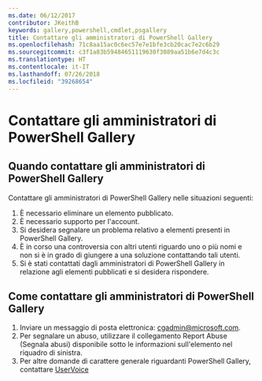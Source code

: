 ```yaml
---
ms.date: 06/12/2017
contributor: JKeithB
keywords: gallery,powershell,cmdlet,psgallery
title: Contattare gli amministratori di PowerShell Gallery
ms.openlocfilehash: 71c8aa15ac0c6ec57e7e1bfe3cb20cac7e2c6b29
ms.sourcegitcommit: c3f1a83b59484651119630f3089aa51b6e7d4c3c
ms.translationtype: HT
ms.contentlocale: it-IT
ms.lasthandoff: 07/26/2018
ms.locfileid: "39268654"
---
```

# <a name="contact-gallery-administrators"></a>Contattare gli amministratori di PowerShell Gallery

## <a name="when-to-contact-gallery-administrators"></a>Quando contattare gli amministratori di PowerShell Gallery

Contattare gli amministratori di PowerShell Gallery nelle situazioni seguenti:

1. È necessario eliminare un elemento pubblicato.
2. È necessario supporto per l'account.
3. Si desidera segnalare un problema relativo a elementi presenti in PowerShell Gallery.
4. È in corso una controversia con altri utenti riguardo uno o più nomi e non si è in grado di giungere a una soluzione contattando tali utenti.
5. Si è stati contattati dagli amministratori di PowerShell Gallery in relazione agli elementi pubblicati e si desidera rispondere.

## <a name="how-to-contact-gallery-administrators"></a>Come contattare gli amministratori di PowerShell Gallery

1. Inviare un messaggio di posta elettronica: cgadmin@microsoft.com.
2. Per segnalare un abuso, utilizzare il collegamento Report Abuse (Segnala abusi) disponibile sotto le informazioni sull'elemento nel riquadro di sinistra.
3. Per altre domande di carattere generale riguardanti PowerShell Gallery, contattare [UserVoice](http://windowsserver.uservoice.com/forums/301869-powershell)